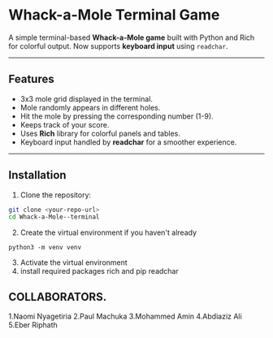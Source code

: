 
# Whack-a-Mole Terminal Game

A simple terminal-based **Whack-a-Mole game** built with Python and Rich for colorful output. Now supports **keyboard input** using `readchar`.

---

## Features

- 3x3 mole grid displayed in the terminal.
- Mole randomly appears in different holes.
- Hit the mole by pressing the corresponding number (1-9).
- Keeps track of your score.
- Uses **Rich** library for colorful panels and tables.
- Keyboard input handled by **readchar** for a smoother experience.

---

## Installation

1. Clone the repository:

```bash
git clone <your-repo-url>
cd Whack-a-Mole--terminal
```
2. Create the virtual environment if you haven't already
```
python3 -m venv venv

```
3. Activate the virtual environment
4. install required packages
  rich and pip readchar


COLLABORATORS.
-------------
1.Naomi Nyagetiria
2.Paul Machuka
3.Mohammed Amin
4.Abdiaziz Ali
5.Eber Riphath
